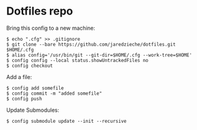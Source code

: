 # Dotfiles repo
Bring this config to a new machine:
```shell
$ echo ".cfg" >> .gitignore
$ git clone --bare https://github.com/jaredzieche/dotfiles.git $HOME/.cfg
$ alias config='/usr/bin/git --git-dir=$HOME/.cfg --work-tree=$HOME'
$ config config --local status.showUntrackedFiles no
$ config checkout
```
Add a file:
```shell
$ config add somefile
$ config commit -m "added somefile"
$ config push
```
Update Submodules:
```shell
$ config submodule update --init --recursive
```
